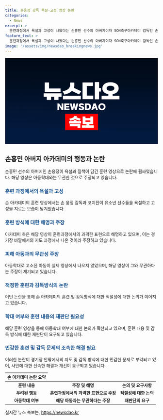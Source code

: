 ```yaml
---
title: 손웅정 감독 욕설·고성 영상 논란
categories:
  - News
excerpt: >
  훈련과정에서 욕설과 고성이 나왔다는 손흥민 선수의 아버지이자 SON축구아카데미 감독인 손웅정이 논란에 휩싸였다. 하지만 아카데미 측은 해당 영상은 논란이 된 아동과 무관하며, 표현이 정제되지 않은 것이라고 주장했다. 또한, 고소 당한 아동은 경기에 거의 참여하지 않았으며, 해당 영상에 등장하지 않았다고 강조했다.
feature_text: >
  훈련과정에서 욕설과 고성이 나왔다는 손흥민 선수의 아버지이자 SON축구아카데미 감독인 손웅정이 논란에 휩싸였다. 하지만 아카데미 측은 해당 영상은 논란이 된 아동과 무관하며, 표현이 정제되지 않은 것이라고 주장했다. 또한, 고소 당한 아동은 경기에 거의 참여하지 않았으며, 해당 영상에 등장하지 않았다고 강조했다.
image: '/assets/img/newsdao_breakingnews.jpg'
---
```


<p><img src="/assets/img/newsdao_breakingnews.jpg" alt="cryptoinkorea 속보" /></p>

<h2 data-ke-size="size26">손흥민 아버지 아카데미의 행동과 논란</h2>

<p data-ke-size="size16">손흥민 선수의 아버지인 손웅정이 욕설과 질책이 담긴 훈련 영상으로 논란에 휩싸였습니다. 해당 영상은 아동학대와는 무관한 것으로 주장되고 있습니다.</p>

<h3><b><span style="color: #1a5490;">훈련 과정에서의 욕설과 고성</span></b></h3>

<p data-ke-size="size16">손 아카데미의 훈련 영상에서는 손 웅정 감독과 코치진이 유소년 선수들을 욕설하고 고성을 지르는 모습이 담겨있습니다.</p>

<h3><b><span style="color: #1a5490;">훈련 방식에 대한 해명과 주장</span></b></h3>

<p data-ke-size="size16">아카데미 측은 해당 영상이 훈련과정에서의 과격한 표현으로 해명하고 있으며, 이는 경기장 바깥에서의 지도 과정에서 나온 것이라 주장하고 있습니다.</p>

<h3><b><span style="color: #1a5490;">피해 아동과의 무관성 주장</span></b></h3>

<p data-ke-size="size16">아동학대로 고소된 아동이 실제 영상에서 나오지 않았으며, 해당 영상이 그와 무관하다는 주장이 제기되고 있습니다.</p>

<h3><b><span style="color: #1a5490;">적정한 훈련과 감독방식의 논란</span></b></h3>

<p data-ke-size="size16">이번 논란을 통해 손 아카데미의 훈련 및 감독방식에 대한 적절성에 대한 논의가 이어지고 있습니다.</p>

<h3><b><span style="color: #1a5490;">학대 여부와 훈련 내용의 재판단 필요성</span></b></h3>

<p data-ke-size="size16">해당 훈련 영상을 통해 아동학대 여부에 대한 논의가 확산되고 있으며, 훈련 내용 및 감독 방식에 대한 재판단이 요구되고 있습니다.</p>

<h3><b><span style="color: #1a5490;">민감한 훈련 및 감독 문제의 조속한 해결 필요</span></b></h3>

<p data-ke-size="size16">이러한 논란이 경기장 안팎에서의 지도 및 감독 방식에 대한 민감한 문제로 부각되고 있어, 사안에 대한 신속한 해결과 개선이 요구되고 있습니다.</p>

<table>
    <thead>
        <tr>
            <th style="text-align: center; height: 17px;"><b>손 아카데미 논란 요약</b></th>
        </tr>
    </thead>
    <tbody>
        <tr>
            <td style="text-align: center; height: 17px;"><b>훈련 내용</b></td>
            <td style="text-align: center; height: 17px;"><b>주장 및 해명</b></td>
            <td style="text-align: center; height: 17px;"><b>논의 및 요구사항</b></td>
        </tr>
        <tr>
            <td style="text-align: center; height: 17px;"><b>우려된 행동</b></td>
            <td style="text-align: center; height: 17px;"><b>훈련과정에서의 과격한 표현으로 주장</b></td>
            <td style="text-align: center; height: 17px;"><b>적절성에 대한 논의</b></td>
        </tr>
        <tr>
            <td style="text-align: center; height: 17px;"><b>아동학대 여부</b></td>
            <td style="text-align: center; height: 17px;"><b>해당 아동과는 무관하다는 주장</b></td>
            <td style="text-align: center; height: 17px;"><b>재판단의 요구</b></td>
        </tr>
    </tbody>
</table>
실시간 뉴스 속보는, <a href="https://newsdao.kr" rel="dofollow">https://newsdao.kr</a>



